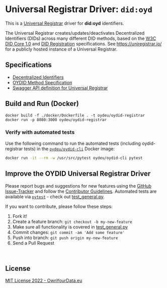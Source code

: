 # Universal Registrar Driver: `did:oyd`

This is a [Universal Registrar](https://github.com/decentralized-identity/universal-registrar/) driver for **did:oyd** identifiers.

The Universal Registrar creates/updates/deactivates Decentralized Identifiers (DIDs) across many different DID methods, based on the [W3C DID Core 1.0](https://www.w3.org/TR/did-core/) and [DID Registration](https://identity.foundation/did-registration/) specifications. See https://uniregistrar.io/ for a publicly hosted instance of a Universal Registrar.

## Specifications

* [Decentralized Identifiers](https://w3c.github.io/did-core/)    
* [OYDID Method Specification](https://ownyourdata.github.io/oydid/)    
* [Swagger API definition for Universal Registrar](https://github.com/decentralized-identity/universal-registrar/blob/main/swagger/api-driver.yml)


## Build and Run (Docker)

```
docker build -f ./docker/Dockerfile . -t oydeu/oydid-registrar
docker run -p 8080:3000 oydeu/oydid-registrar
```

### Verify with automated tests    

Use the following command to run the automated tests (including oydid-registrar tests) in the [`oydeu/oydid-cli`](https://hub.docker.com/r/oydeu/oydid-cli) Docker image:    

```bash
docker run -it --rm -w /usr/src/pytest oydeu/oydid-cli pytest
```


## Improve the OYDID Universal Registrar Driver

Please report bugs and suggestions for new features using the [GitHub Issue-Tracker](https://github.com/OwnYourData/oydid/issues) and follow the [Contributor Guidelines](https://github.com/twbs/ratchet/blob/master/CONTRIBUTING.md). Automated tests are available via [`pytest`](https://pypi.org/project/pytest/) - check out [test_general.py](https://github.com/OwnYourData/oydid/blob/main/cli/pytest/test_general.py).    

If you want to contribute, please follow these steps:

1. Fork it!
2. Create a feature branch: `git checkout -b my-new-feature`
3. Make sure all functionality is covered in [test_general.py](https://github.com/OwnYourData/oydid/blob/main/cli/pytest/test_general.py)
4. Commit changes: `git commit -am 'Add some feature'`
5. Push into branch: `git push origin my-new-feature`
6. Send a Pull Request

&nbsp;    

## License

[MIT License 2022 - OwnYourData.eu](https://raw.githubusercontent.com/OwnYourData/oydid/main/LICENSE)
